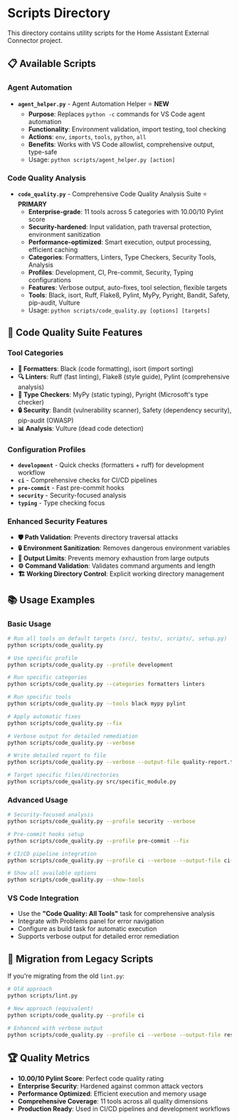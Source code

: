 # Scripts Directory

This directory contains utility scripts for the Home Assistant External Connector project.

## 📋 Available Scripts

### Agent Automation

- **`agent_helper.py`** - Agent Automation Helper ⭐ **NEW**
  - **Purpose**: Replaces `python -c` commands for VS Code agent automation
  - **Functionality**: Environment validation, import testing, tool checking
  - **Actions**: `env`, `imports`, `tools`, `python`, `all`
  - **Benefits**: Works with VS Code allowlist, comprehensive output, type-safe
  - Usage: `python scripts/agent_helper.py [action]`

### Code Quality Analysis

- **`code_quality.py`** - Comprehensive Code Quality Analysis Suite ⭐ **PRIMARY**
  - **Enterprise-grade**: 11 tools across 5 categories with 10.00/10 Pylint score
  - **Security-hardened**: Input validation, path traversal protection, environment sanitization
  - **Performance-optimized**: Smart execution, output processing, efficient caching
  - **Categories**: Formatters, Linters, Type Checkers, Security Tools, Analysis
  - **Profiles**: Development, CI, Pre-commit, Security, Typing configurations
  - **Features**: Verbose output, auto-fixes, tool selection, flexible targets
  - **Tools**: Black, isort, Ruff, Flake8, Pylint, MyPy, Pyright, Bandit, Safety, pip-audit, Vulture
  - Usage: `python scripts/code_quality.py [options] [targets]`

## 🚀 Code Quality Suite Features

### Tool Categories

- **🎨 Formatters**: Black (code formatting), isort (import sorting)
- **🔍 Linters**: Ruff (fast linting), Flake8 (style guide), Pylint (comprehensive analysis)
- **📝 Type Checkers**: MyPy (static typing), Pyright (Microsoft's type checker)
- **🔒 Security**: Bandit (vulnerability scanner), Safety (dependency security), pip-audit (OWASP)
- **📊 Analysis**: Vulture (dead code detection)

### Configuration Profiles

- **`development`** - Quick checks (formatters + ruff) for development workflow
- **`ci`** - Comprehensive checks for CI/CD pipelines
- **`pre-commit`** - Fast pre-commit hooks
- **`security`** - Security-focused analysis
- **`typing`** - Type checking focus

### Enhanced Security Features

- **🛡️ Path Validation**: Prevents directory traversal attacks
- **🔒 Environment Sanitization**: Removes dangerous environment variables
- **📏 Output Limits**: Prevents memory exhaustion from large outputs
- **⚙️ Command Validation**: Validates command arguments and length
- **🏗️ Working Directory Control**: Explicit working directory management

## 📚 Usage Examples

### Basic Usage

```bash
# Run all tools on default targets (src/, tests/, scripts/, setup.py)
python scripts/code_quality.py

# Use specific profile
python scripts/code_quality.py --profile development

# Run specific categories
python scripts/code_quality.py --categories formatters linters

# Run specific tools
python scripts/code_quality.py --tools black mypy pylint

# Apply automatic fixes
python scripts/code_quality.py --fix

# Verbose output for detailed remediation
python scripts/code_quality.py --verbose

# Write detailed report to file
python scripts/code_quality.py --verbose --output-file quality-report.txt

# Target specific files/directories
python scripts/code_quality.py src/specific_module.py
```

### Advanced Usage

```bash
# Security-focused analysis
python scripts/code_quality.py --profile security --verbose

# Pre-commit hooks setup
python scripts/code_quality.py --profile pre-commit --fix

# CI/CD pipeline integration
python scripts/code_quality.py --profile ci --verbose --output-file ci-report.txt

# Show all available options
python scripts/code_quality.py --show-tools
```

### VS Code Integration

- Use the **"Code Quality: All Tools"** task for comprehensive analysis
- Integrate with Problems panel for error navigation
- Configure as build task for automatic execution
- Supports verbose output for detailed error remediation

## 🎯 Migration from Legacy Scripts

If you're migrating from the old `lint.py`:

```bash
# Old approach
python scripts/lint.py

# New approach (equivalent)
python scripts/code_quality.py --profile ci

# Enhanced with verbose output
python scripts/code_quality.py --profile ci --verbose --output-file results.txt
```

## 🏆 Quality Metrics

- **10.00/10 Pylint Score**: Perfect code quality rating
- **Enterprise Security**: Hardened against common attack vectors
- **Performance Optimized**: Efficient execution and memory usage
- **Comprehensive Coverage**: 11 tools across all quality dimensions
- **Production Ready**: Used in CI/CD pipelines and development workflows
